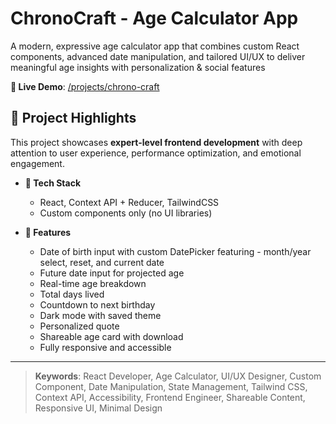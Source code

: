 # ChronoCraft - Age Calculator App

A modern, expressive age calculator app that combines custom React components, advanced date manipulation, and tailored UI/UX to deliver meaningful age insights with personalization & social features

**🔗 Live Demo**: [/projects/chrono-craft](https://iamsaief-reactjs.vercel.app/)

## 💼 Project Highlights

This project showcases **expert-level frontend development** with deep attention to user experience, performance optimization, and emotional engagement.

- **🔧 Tech Stack**

  - React, Context API + Reducer, TailwindCSS
  - Custom components only (no UI libraries)

- **🚀 Features**
  - Date of birth input with custom DatePicker featuring - month/year select, reset, and current date
  - Future date input for projected age
  - Real-time age breakdown
  - Total days lived
  - Countdown to next birthday
  - Dark mode with saved theme
  - Personalized quote
  - Shareable age card with download
  - Fully responsive and accessible

---

> **Keywords**: React Developer, Age Calculator, UI/UX Designer, Custom Component, Date Manipulation, State Management, Tailwind CSS, Context API, Accessibility, Frontend Engineer, Shareable Content, Responsive UI, Minimal Design
